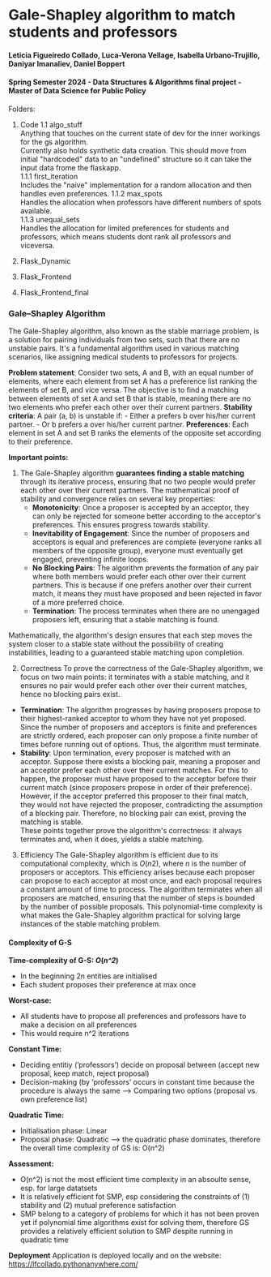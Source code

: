 # Gale-Shapley algorithm to match students and professors
#### Leticia Figueiredo Collado, Luca-Verona Vellage, Isabella Urbano-Trujillo, Daniyar Imanaliev, Daniel Boppert
#### Spring Semester 2024 - Data Structures & Algorithms final project - Master of Data Science for Public Policy
  
  
Folders: 

1. Code
1.1 algo_stuff  
    Anything that touches on the current state of dev for the inner workings for the gs algorithm.  
    Currently also holds synthetic data creation. This should move from initial "hardcoded" data to an "undefined" structure so it can take the input data frome the flaskapp.  
1.1.1 first_iteration  
     Includes the "naive" implementation for a random allocation and then handles even preferences.
1.1.2 max_spots  
     Handles the allocation when professors have different numbers of spots available.  
1.1.3 unequal_sets  
     Handles the allocation for limited preferences for students and professors, which means students dont rank all professors and viceversa.  

2. Flask_Dynamic
3. Flask_Frontend  
4. Flask_Frontend_final

   

### **Gale–Shapley Algorithm**

The Gale-Shapley algorithm, also known as the stable marriage problem, is a solution for pairing individuals from two sets, such that there are no unstable pairs. It's a fundamental algorithm used in various matching scenarios, like assigning medical students to professors for projects.

**Problem statement**: Consider two sets, A and B, with an equal number of elements, where each element from set A has a preference list ranking the elements of set B, and vice versa. The objective is to find a matching between elements of set A and set B that is stable, meaning there are no two elements who prefer each other over their current partners.
**Stability criteria**: A pair (a, b) is unstable if:
    - Either a prefers b over his/her current partner.
    - Or b prefers a over his/her current partner.
**Preferences**: Each element in set A and set B ranks the elements of the opposite set according to their preference.

**Important points:**

1. The Gale-Shapley algorithm **guarantees finding a stable matching** through its iterative process, ensuring that no two people would prefer each other over their current partners. The mathematical proof of stability and convergence relies on several key properties:
    - **Monotonicity**: Once a proposer is accepted by an acceptor, they can only be rejected for someone better according to the acceptor's preferences. This ensures progress towards stability.
    - **Inevitability of Engagement**: Since the number of proposers and acceptors is equal and preferences are complete (everyone ranks all members of the opposite group), everyone must eventually get engaged, preventing infinite loops.
    - **No Blocking Pairs**: The algorithm prevents the formation of any pair where both members would prefer each other over their current partners. This is because if one prefers another over their current match, it means they must have proposed and been rejected in favor of a more preferred choice.
    - **Termination**: The process terminates when there are no unengaged proposers left, ensuring that a stable matching is found.

Mathematically, the algorithm's design ensures that each step moves the system closer to a stable state without the possibility of creating instabilities, leading to a guaranteed stable matching upon completion.

2. Correctness
To prove the correctness of the Gale-Shapley algorithm, we focus on two main points: it terminates with a stable matching, and it ensures no pair would prefer each other over their current matches, hence no blocking pairs exist.
- **Termination**: The algorithm progresses by having proposers propose to their highest-ranked acceptor to whom they have not yet proposed. Since the number of proposers and acceptors is finite and preferences are strictly ordered, each proposer can only propose a finite number of times before running out of options. Thus, the algorithm must terminate.
- **Stability**: Upon termination, every proposer is matched with an acceptor. Suppose there exists a blocking pair, meaning a proposer and an acceptor prefer each other over their current matches. For this to happen, the proposer must have proposed to the acceptor before their current match (since proposers propose in order of their preference). However, if the acceptor preferred this proposer to their final match, they would not have rejected the proposer, contradicting the assumption of a blocking pair. Therefore, no blocking pair can exist, proving the matching is stable.  
These points together prove the algorithm's correctness: it always terminates and, when it does, yields a stable matching.

3. Efficiency
The Gale-Shapley algorithm is efficient due to its computational complexity, which is *O*(*n*2), where *n* is the number of proposers or acceptors. This efficiency arises because each proposer can propose to each acceptor at most once, and each proposal requires a constant amount of time to process. The algorithm terminates when all proposers are matched, ensuring that the number of steps is bounded by the number of possible proposals. This polynomial-time complexity is what makes the Gale-Shapley algorithm practical for solving large instances of the stable matching problem.


#### Complexity of G-S

**Time-complexity of G-S: *O*(*n^2*)**
- In the beginning 2n entities are initialised  
- Each student proposes their preference at max once  

**Worst-case:**  
- All students have to propose all preferences and professors have to make a decision on all preferences  
- This would require n^2 iterations  

**Constant Time:**   
- Deciding entitiy (’professors’) decide on proposal between (accept new proposal, keep match, reject proposal)  
- Decision-making (by ‘professors’ occurs in constant time because the procedure is always the same —> Comparing two options (proposal vs. own preference list)  

**Quadratic Time:**  
- Initialisation phase: Linear  
- Proposal phase: Quadratic —> the quadratic phase dominates, therefore the overall time complexity of GS is: O(n^2)  

**Assessment:**  
- O(n^2) is not the most efficient time complexity in an absoulte sense, esp. for large datatsets  
- It is relatively efficient fot SMP, esp considering the constraints of (1) stability and (2) mutual preference satisfaction  
- SMP belong to a category of problems for which it has not been proven yet if polynomial time algorithms exist for solving them, therefore GS provides a relatively efficient solution to SMP despite running in quadratic time  

**Deployment**
Application is deployed locally and on the website: https://lfcollado.pythonanywhere.com/ 



